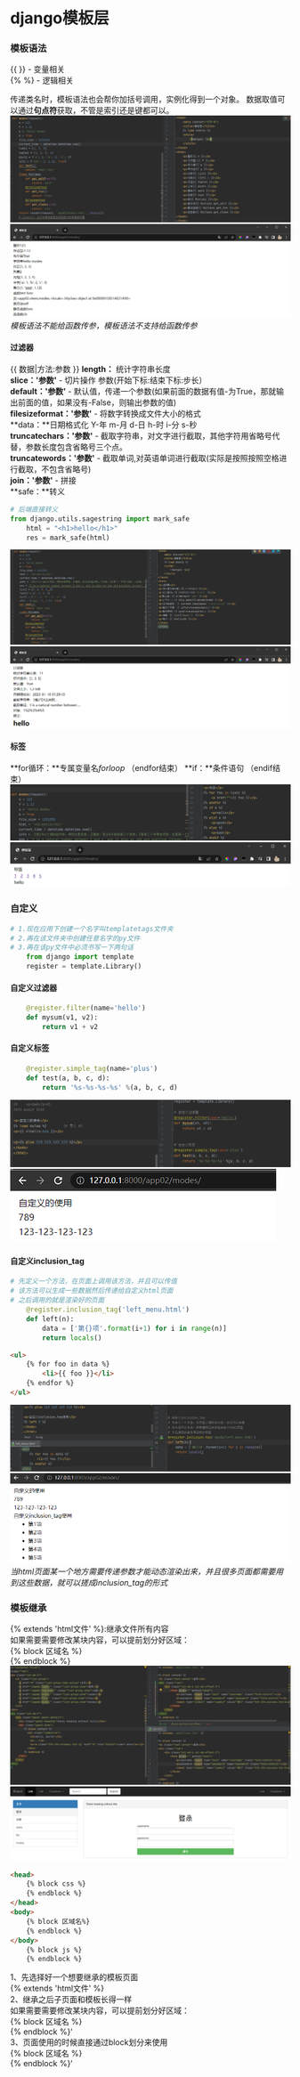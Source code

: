 # django模板层

### 模板语法
{{  }}	-	变量相关<br>
{%   %}	-	逻辑相关

传递类名时，模板语法也会帮你加括号调用，实例化得到一个对象。
 数据取值可以通过**句点符**获取，不管是索引还是键都可以。<br>
![models](img\models.png)
![models-view](img\models-view.png)
*模板语法不能给函数传参，模板语法不支持给函数传参*



#### 过滤器
{{ 数据|方法:参数 }}
**length：** 统计字符串长度<br>
**slice：'参数'** - 切片操作	参数(开始下标:结束下标:步长）<br>
**default：'参数'** - 默认值，传递一个参数(如果前面的数据有值-为True，那就输出前面的值，如果没有-False，则输出参数的值)<br>
**filesizeformat：'参数'** - 将数字转换成文件大小的格式<br>
**data：**日期格式化	Y-年 m-月 d-日 h-时 i-分 s-秒<br>
**truncatechars：'参数'** - 截取字符串，对文字进行截取，其他字符用省略号代替，参数长度包含省略号三个点。<br>
**truncatewords：'参数'** - 截取单词,对英语单词进行截取(实际是按照按照空格进行截取，不包含省略号)<br>
**join：'参数'** - 拼接<br>
**safe：**转义<br>
``` python
# 后端直接转义
from django.utils.sagestring import mark_safe
	html = "<h1>hello</h1>"
	res = mark_safe(html)
```
![filter](img\filter.png)
![filter-view](img\filter-view.png)

#### 标签
**for循环：**专属变量名*forloop* （endfor结束）
**if：**条件语句				（endif结束）
![tag](img\tag.png)
![tag-view](img\tag-view.png)

### 自定义
``` python
# 1.现在应用下创建一个名字叫templatetags文件夹
# 2.再在该文件夹中创建任意名字的py文件
# 3.再在该py文件中必须书写一下两句话
	from django import template
	register = template.Library()
```
####  自定义过滤器
``` python
    @register.filter(name='hello')
    def mysum(v1, v2):
        return v1 + v2
```

####  自定义标签
``` python
    @register.simple_tag(name='plus')
	def test(a, b, c, d):
    	return '%s-%s-%s-%s' %(a, b, c, d)
```
![custom-modes](img\custom-modes.png)
![custom-modes-view](img\custom-modes-view.png)

####  自定义inclusion_tag
``` python
# 先定义一个方法，在页面上调用该方法，并且可以传值
# 该方法可以生成一些数据然后传递给自定义html页面
# 之后调用的就是渲染好的页面
    @register.inclusion_tag('left_menu.html')
    def left(n):
        data = ['第{}项'.format(i+1) for i in range(n)]
        return locals()
```
``` html
<ul>
    {% for foo in data %}
        <li>{{ foo }}</li>
    {% endfor %}
</ul>
```
![inclusion_tag](img\inclusion_tag.png)
![inclusion_tag-view](img\inclusion_tag-view.png)
*当html页面某一个地方需要传递参数才能动态渲染出来，并且很多页面都需要用到这些数据，就可以搓成inclusion_tag的形式*

### 模板继承
{% extends 'html文件' %}:继承文件所有内容<br>
如果需要需要修改某块内容，可以提前划分好区域：<br>
{% block 区域名 %}<br>
{% endblock %}<br>
![extends](img\extends.png)
![extends-view](img\extends-view.png)

``` html
<head>
    {% block css %}
	{% endblock %}
</head>
<body>
    {% block 区域名%}
	{% endblock %}
</body>
    {% block js %}
    {% endblock %}
```
1、先选择好一个想要继承的模板页面<br>
{% extends 'html文件'  %}<br>
2、继承之后子页面和模板长得一样<br>
如果需要需要修改某块内容，可以提前划分好区域：<br>
{% block 区域名 %}<br>
{% endblock %}‘<br>
3、页面使用的时候直接通过block划分来使用<br>
{% block 区域名 %}<br>
{% endblock %}‘<br>